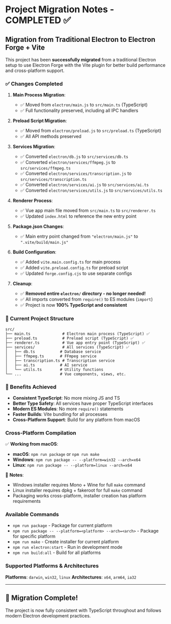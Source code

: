 # Project Migration Notes - COMPLETED ✅

## Migration from Traditional Electron to Electron Forge + Vite

This project has been **successfully migrated** from a traditional Electron setup to use Electron Forge with the Vite plugin for better build performance and cross-platform support.

### ✅ Changes Completed

1. **Main Process Migration**:

    - ✅ Moved from `electron/main.js` to `src/main.ts` (TypeScript)
    - ✅ Full functionality preserved, including all IPC handlers

2. **Preload Script Migration**:

    - ✅ Moved from `electron/preload.js` to `src/preload.ts` (TypeScript)
    - ✅ All API methods preserved

3. **Services Migration**:

    - ✅ Converted `electron/db.js` to `src/services/db.ts`
    - ✅ Converted `electron/services/ffmpeg.js` to `src/services/ffmpeg.ts`
    - ✅ Converted `electron/services/transcription.js` to `src/services/transcription.ts`
    - ✅ Converted `electron/services/ai.js` to `src/services/ai.ts`
    - ✅ Converted `electron/services/utils.js` to `src/services/utils.ts`

4. **Renderer Process**:

    - ✅ Vue app main file moved from `src/main.ts` to `src/renderer.ts`
    - ✅ Updated `index.html` to reference the new entry point

5. **Package.json Changes**:

    - ✅ Main entry point changed from `"electron/main.js"` to `".vite/build/main.js"`

6. **Build Configuration**:

    - ✅ Added `vite.main.config.ts` for main process
    - ✅ Added `vite.preload.config.ts` for preload script
    - ✅ Updated `forge.config.cjs` to use separate configs

7. **Cleanup**:
    - ✅ **Removed entire `electron/` directory - no longer needed!**
    - ✅ All imports converted from `require()` to ES modules (`import`)
    - ✅ Project is now **100% TypeScript and consistent**

### 🎯 Current Project Structure

```
src/
├── main.ts              # Electron main process (TypeScript) ✅
├── preload.ts           # Preload script (TypeScript) ✅
├── renderer.ts          # Vue app entry point (TypeScript) ✅
├── services/            # All services (TypeScript) ✅
│   ├── db.ts           # Database service
│   ├── ffmpeg.ts       # FFmpeg service
│   ├── transcription.ts # Transcription service
│   ├── ai.ts           # AI service
│   └── utils.ts        # Utility functions
└── ...                 # Vue components, views, etc.
```

### 🚀 Benefits Achieved

-   **Consistent TypeScript**: No more mixing JS and TS
-   **Better Type Safety**: All services have proper TypeScript interfaces
-   **Modern ES Modules**: No more `require()` statements
-   **Faster Builds**: Vite bundling for all processes
-   **Cross-Platform Support**: Build for any platform from macOS

### Cross-Platform Compilation

✅ **Working from macOS**:

-   **macOS**: `npm run package` or `npm run make`
-   **Windows**: `npm run package -- --platform=win32 --arch=x64`
-   **Linux**: `npm run package -- --platform=linux --arch=x64`

📝 **Notes**:

-   Windows installer requires Mono + Wine for full `make` command
-   Linux installer requires dpkg + fakeroot for full `make` command
-   Packaging works cross-platform, installer creation has platform requirements

### Available Commands

-   `npm run package` - Package for current platform
-   `npm run package -- --platform=<platform> --arch=<arch>` - Package for specific platform
-   `npm run make` - Create installer for current platform
-   `npm run electron:start` - Run in development mode
-   `npm run build:all` - Build for all platforms

### Supported Platforms & Architectures

**Platforms**: `darwin`, `win32`, `linux`
**Architectures**: `x64`, `arm64`, `ia32`

---

## 🎉 Migration Complete!

The project is now fully consistent with TypeScript throughout and follows modern Electron development practices.
